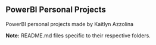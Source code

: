 ## **PowerBI Personal Projects**

PowerBI personal projects made by Kaitlyn Azzolina

**Note:** README.md files specific to their respective folders.
